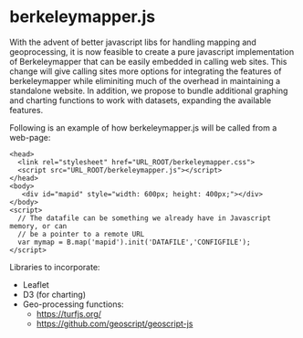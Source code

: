 # berkeleymapper.js

With the advent of better javascript libs for handling mapping and geoprocessing, it is now feasible to create a pure javascript implementation of Berkeleymapper that can be easily embedded in calling web sites.  This change will give calling sites more options for integrating the features of berkeleymapper while eliminiting much of the overhead in maintaining a standalone website.  In addition, we propose to bundle additional graphing and charting functions to work with datasets, expanding the available features.  

Following is an example of how berkeleymapper.js will be called from a web-page:

```
<head>
  <link rel="stylesheet" href="URL_ROOT/berkeleymapper.css">
  <script src="URL_ROOT/berkeleymapper.js"></script>
</head>
<body>
   <div id="mapid" style="width: 600px; height: 400px;"></div>
</body>
<script>
  // The datafile can be something we already have in Javascript memory, or can 
  // be a pointer to a remote URL
  var mymap = B.map('mapid').init('DATAFILE','CONFIGFILE');  
</script>
```

Libraries to incorporate:
 * Leaflet
 * D3 (for charting)
 * Geo-processing functions: 
     * https://turfjs.org/
     * https://github.com/geoscript/geoscript-js
